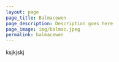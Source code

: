 ```yaml
---
layout: page
page_title: Balmacewen
page_description: Description goes here
page_image: img/balmac.jpeg
permalink: balmacewen
---
```


ksjkjskj